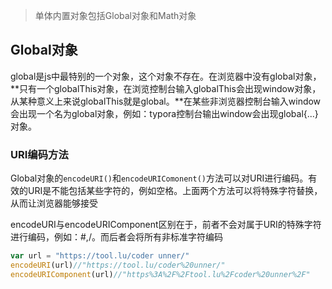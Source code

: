 > 单体内置对象包括Global对象和Math对象

## Global对象

global是js中最特别的一个对象，这个对象不存在。在浏览器中没有global对象，**只有一个globalThis对象，在浏览控制台输入globalThis会出现window对象，从某种意义上来说globalThis就是global。**在某些非浏览器控制台输入window会出现一个名为global对象，例如：typora控制台输出window会出现global{...}对象。

### URI编码方法

Global对象的`encodeURI()`和`encodeURIComonent()`方法可以对URI进行编码。有效的URI是不能包括某些字符的，例如空格。上面两个方法可以将特殊字符替换，从而让浏览器能够接受

encodeURI与encodeURIComponent区别在于，前者不会对属于URI的特殊字符进行编码，例如：#,/。而后者会将所有非标准字符编码

```js
var url = "https://tool.lu/coder unner/"
encodeURI(url)//"https://tool.lu/coder%20unner/"
encodeURIComponent(url)//"https%3A%2F%2Ftool.lu%2Fcoder%20unner%2F"
```

